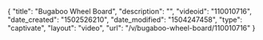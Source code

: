 {
    "title": "Bugaboo Wheel Board",
    "description": "",
    "videoid": "110010716",
    "date_created": "1502526210",
    "date_modified": "1504247458",
    "type": "captivate",
    "layout": "video",
    "url": "\/v\/bugaboo-wheel-board\/110010716"
}